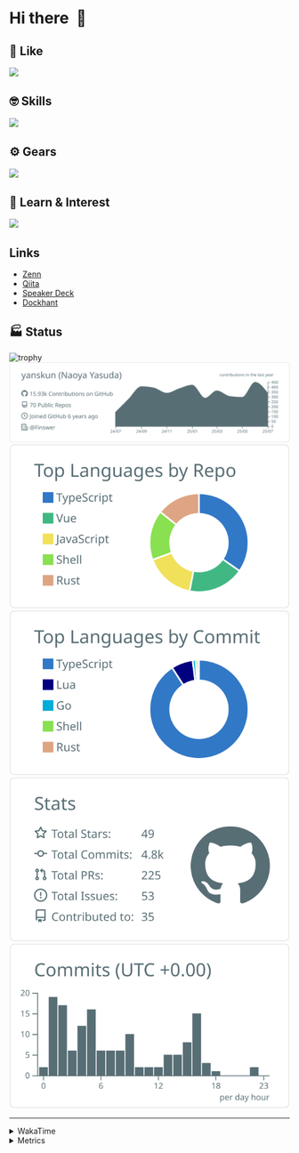 # Hi there&nbsp; :wave:

## 💌 Like
<img src="https://go-skill-icons.vercel.app/api/icons?i=github" />

## 🤓 Skills
<img src="https://go-skill-icons.vercel.app/api/icons?i=js,ts,vue,nuxtjs,react,nextjs,go,lua,git" />

## ⚙️ Gears
<img src="https://go-skill-icons.vercel.app/api/icons?i=neovim,vscode,githubcopilot,alacritty,tmux" />

## 📖 Learn & Interest
<img src="https://go-skill-icons.vercel.app/api/icons?i=rust,deno,css,zig,playwright,githubactions,storybook,netlify,eslint" />

## Links
- [Zenn](https://zenn.dev/yanskun)
- [Qiita](https://qiita.com/yanskun)
- [Speaker Deck](https://speakerdeck.com/yanskun)
- [Dockhant](https://www.dockhunt.com/users/yanskun)

<!-- https://github.com/ryo-ma/github-profile-trophy -->

## 🏭 Status

<img src="https://github-profile-trophy.vercel.app/?username=yanskun&theme=onedark&row=1" alt="trophy">

<!-- https://github.com/vn7n24fzkq/github-profile-summary-cards -->
<picture>
  <source media="(prefers-color-scheme: dark)" srcset="https://raw.githubusercontent.com/yanskun/yanskun/master/profile-summary-card-output/nord_dark/0-profile-details.svg">
 <img src="https://raw.githubusercontent.com/yanskun/yanskun/master/profile-summary-card-output/default/0-profile-details.svg">
</picture>
<br>
<picture>
  <source media="(prefers-color-scheme: dark)" srcset="https://raw.githubusercontent.com/yanskun/yanskun/master/profile-summary-card-output/nord_dark/1-repos-per-language.svg">
 <img src="https://raw.githubusercontent.com/yanskun/yanskun/master/profile-summary-card-output/default/1-repos-per-language.svg">
</picture>
<picture>
  <source media="(prefers-color-scheme: dark)" srcset="https://raw.githubusercontent.com/yanskun/yanskun/master/profile-summary-card-output/nord_dark/2-most-commit-language.svg">
 <img src="https://raw.githubusercontent.com/yanskun/yanskun/master/profile-summary-card-output/default/2-most-commit-language.svg">
</picture>
<br>
<picture>
  <source media="(prefers-color-scheme: dark)" srcset="https://raw.githubusercontent.com/yanskun/yanskun/master/profile-summary-card-output/nord_dark/3-stats.svg">
 <img src="https://raw.githubusercontent.com/yanskun/yanskun/master/profile-summary-card-output/default/3-stats.svg">
</picture>
<picture>
  <source media="(prefers-color-scheme: dark)" srcset="https://raw.githubusercontent.com/yanskun/yanskun/master/profile-summary-card-output/nord_dark/4-productive-time.svg">
 <img src="https://raw.githubusercontent.com/yanskun/yanskun/master/profile-summary-card-output/default/4-productive-time.svg">
</picture>

---

<details>
  <summary>WakaTime</summary>
<!--START_SECTION:waka-->
![Code Time](http://img.shields.io/badge/Code%20Time-2%2C432%20hrs%2057%20mins-blue)

**🐱 My GitHub Data** 

> 📦 151.0 kB Used in GitHub's Storage 
 > 
> 🏆 2,536 Contributions in the Year 2025
 > 
> 💼 Opted to Hire
 > 
> 📜 131 Public Repositories 
 > 
> 🔑 6 Private Repositories 
 > 
**I'm an Early 🐤** 

```text
🌞 Morning                33877 commits       ████░░░░░░░░░░░░░░░░░░░░░   16.23 % 
🌆 Daytime                128730 commits      ███████████████░░░░░░░░░░   61.67 % 
🌃 Evening                42313 commits       █████░░░░░░░░░░░░░░░░░░░░   20.27 % 
🌙 Night                  3825 commits        ░░░░░░░░░░░░░░░░░░░░░░░░░   01.83 % 
```
📅 **I'm Most Productive on Tuesday** 

```text
Monday                   33224 commits       ████░░░░░░░░░░░░░░░░░░░░░   15.92 % 
Tuesday                  46506 commits       ██████░░░░░░░░░░░░░░░░░░░   22.28 % 
Wednesday                44362 commits       █████░░░░░░░░░░░░░░░░░░░░   21.25 % 
Thursday                 39939 commits       █████░░░░░░░░░░░░░░░░░░░░   19.13 % 
Friday                   37988 commits       █████░░░░░░░░░░░░░░░░░░░░   18.20 % 
Saturday                 2202 commits        ░░░░░░░░░░░░░░░░░░░░░░░░░   01.05 % 
Sunday                   4524 commits        █░░░░░░░░░░░░░░░░░░░░░░░░   02.17 % 
```


📊 **This Week I Spent My Time On** 

```text
🕑︎ Time Zone: Asia/Tokyo

💬 Programming Languages: 
TypeScript               16 hrs 40 mins      ████████████████████░░░░░   78.24 % 
Go                       2 hrs 10 mins       ███░░░░░░░░░░░░░░░░░░░░░░   10.18 % 
Markdown                 1 hr 16 mins        ██░░░░░░░░░░░░░░░░░░░░░░░   06.02 % 
Other                    42 mins             █░░░░░░░░░░░░░░░░░░░░░░░░   03.36 % 
JSON                     9 mins              ░░░░░░░░░░░░░░░░░░░░░░░░░   00.77 % 

🔥 Editors: 
Neovim                   18 hrs 49 mins      ██████████████████████░░░   88.33 % 
VS Code                  2 hrs 29 mins       ███░░░░░░░░░░░░░░░░░░░░░░   11.67 % 

💻 Operating System: 
Mac                      21 hrs 19 mins      █████████████████████████   100.00 % 
```


 Last Updated on 25/07/2025 05:39:36 UTC
<!--END_SECTION:waka-->
</details>

<details>
  <summary>Metrics</summary>
  <img src="https://github.com/yanskun/yanskun/blob/main/github-metrics.svg" alt="Metrics">
</details>
